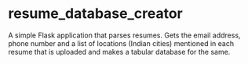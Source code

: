 # resume_database_creator
A simple Flask application that parses resumes. Gets the email address, phone number and a list of locations (Indian cities) mentioned in each resume that is uploaded and makes a tabular database for the same.
